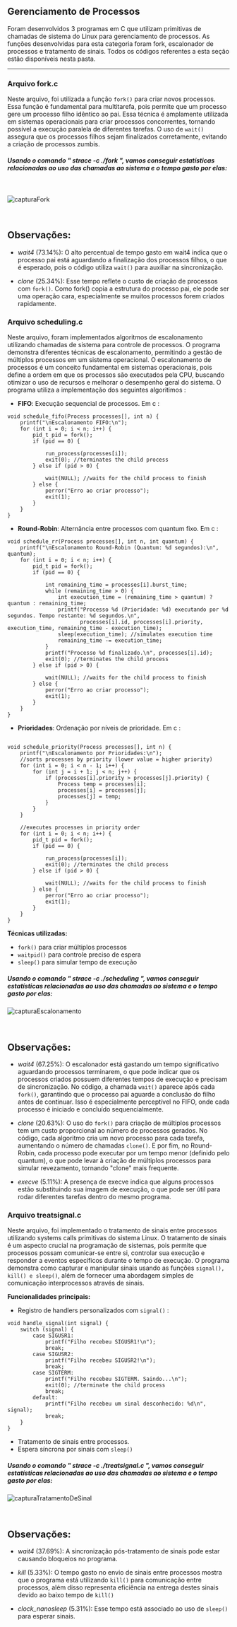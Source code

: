 ## Gerenciamento de Processos

Foram desenvolvidos 3 programas em C que utilizam primitivas de chamadas de sistema do Linux para gerenciamento de processos. As funções desenvolvidas para esta categoria foram fork, escalonador de processos e tratamento de sinais. Todos os códigos referentes a esta seção estão disponíveis nesta pasta.

---

### Arquivo fork.c

Neste arquivo, foi utilizada a função `fork()` para criar novos processos. Essa função é fundamental para multitarefa, pois permite que um processo gere um processo filho idêntico ao pai. Essa técnica é amplamente utilizada em sistemas operacionais para criar processos concorrentes, tornando possível a execução paralela de diferentes tarefas. O uso de `wait()` assegura que os processos filhos sejam finalizados corretamente, evitando a criação de processos zumbis.



##### Usando o comando " strace -c ./fork ", vamos conseguir estatísticas relacionadas ao uso das chamadas ao sistema e o tempo gasto por elas: 
<p>&nbsp;</p>







![capturaFork](https://github.com/user-attachments/assets/c20a6304-d2ed-4070-bd30-1ea86e795d57)
<p>&nbsp;</p>


## Observações:

- *wait4* (73.14%): O alto percentual de tempo gasto em wait4 indica que o processo pai está aguardando a finalização dos processos filhos, o que é esperado, pois o código utiliza `wait()` para auxiliar na sincronizaçâo.

- *clone* (25.34%): Esse tempo reflete o custo de criação de processos com `fork()`. Como fork() copia a estrutura do processo pai, ele pode ser uma operação cara, especialmente se muitos processos forem criados rapidamente.


### Arquivo scheduling.c

Neste arquivo, foram implementados algoritmos de escalonamento utilizando chamadas de sistema para controle de processos. O programa demonstra diferentes técnicas de escalonamento, permitindo a gestão de múltiplos processos em um sistema operacional. O escalonamento de processos é um conceito fundamental em sistemas operacionais, pois define a ordem em que os processos são executados pela CPU, buscando otimizar o uso de recursos e melhorar o desempenho geral do sistema. O programa utiliza a implementação dos seguintes algoritimos :

- **FIFO**: Execução sequencial de processos. Em c :
```
void schedule_fifo(Process processes[], int n) {
    printf("\nEscalonamento FIFO:\n");
    for (int i = 0; i < n; i++) {
        pid_t pid = fork();
        if (pid == 0) {

            run_process(processes[i]);
            exit(0); //terminates the child process
        } else if (pid > 0) {

            wait(NULL); //waits for the child process to finish
        } else {
            perror("Erro ao criar processo");
            exit(1);
        }
    }
}
```

- **Round-Robin**: Alternância entre processos com quantum fixo. Em c :

```
void schedule_rr(Process processes[], int n, int quantum) {
    printf("\nEscalonamento Round-Robin (Quantum: %d segundos):\n", quantum);
    for (int i = 0; i < n; i++) {
        pid_t pid = fork();
        if (pid == 0) {

            int remaining_time = processes[i].burst_time;
            while (remaining_time > 0) {
                int execution_time = (remaining_time > quantum) ? quantum : remaining_time;
                printf("Processo %d (Prioridade: %d) executando por %d segundos. Tempo restante: %d segundos.\n",
                       processes[i].id, processes[i].priority, execution_time, remaining_time - execution_time);
                sleep(execution_time); //simulates execution time
                remaining_time -= execution_time;
            }
            printf("Processo %d finalizado.\n", processes[i].id);
            exit(0); //terminates the child process
        } else if (pid > 0) {

            wait(NULL); //waits for the child process to finish
        } else {
            perror("Erro ao criar processo");
            exit(1);
        }
    }
}
```  
- **Prioridades**: Ordenação por níveis de prioridade. Em c :

```

void schedule_priority(Process processes[], int n) {
    printf("\nEscalonamento por Prioridades:\n");
    //sorts processes by priority (lower value = higher priority)
    for (int i = 0; i < n - 1; i++) {
        for (int j = i + 1; j < n; j++) {
            if (processes[i].priority > processes[j].priority) {
                Process temp = processes[i];
                processes[i] = processes[j];
                processes[j] = temp;
            }
        }
    }

    //executes processes in priority order
    for (int i = 0; i < n; i++) {
        pid_t pid = fork();
        if (pid == 0) {

            run_process(processes[i]);
            exit(0); //terminates the child process
        } else if (pid > 0) {

            wait(NULL); //waits for the child process to finish
        } else {
            perror("Erro ao criar processo");
            exit(1);
        }
    }
}

```
**Técnicas utilizadas:**
- `fork()` para criar múltiplos processos
- `waitpid()` para controle preciso de espera
- `sleep()` para simular tempo de execução

##### Usando o comando " strace -c ./scheduling ", vamos conseguir estatísticas relacionadas ao uso das chamadas ao sistema e o tempo gasto por elas: 
![capturaEscalonamento](https://github.com/user-attachments/assets/942cd56d-e4e2-401a-9aee-53e48e7ae87b)
<p>&nbsp;</p>


## Observações:

- *wait4* (67.25%): O escalonador está gastando um tempo significativo aguardando processos terminarem, o que pode indicar que os processos criados possuem diferentes tempos de execução e precisam de sincronização. No código, a chamada `wait()` aparece após cada `fork()`, garantindo que o processo pai aguarde a conclusão do filho antes de continuar. Isso é especialmente perceptível no FIFO, onde cada processo é iniciado e concluído sequencialmente.

- *clone* (20.63%): O uso do `fork()` para criação de múltiplos processos tem um custo proporcional ao número de processos gerados. No código, cada algoritmo cria um novo processo para cada tarefa, aumentando o número de chamadas `clone()`. E por fim, no Round-Robin, cada processo pode executar por um tempo menor (definido pelo quantum), o que pode levar à criação de múltiplos processos para simular revezamento, tornando "clone" mais frequente.

- *execve* (5.11%): A presença de execve indica que alguns processos estão substituindo sua imagem de execução, o que pode ser útil para rodar diferentes tarefas dentro do mesmo programa.


### Arquivo treatsignal.c

Neste arquivo, foi implementado o tratamento de sinais entre processos utilizando systems calls primitivas do sistema Linux. O tratamento de sinais é um aspecto crucial na programação de sistemas, pois permite que processos possam comunicar-se entre si, controlar sua execução e responder a eventos específicos durante o tempo de execução. O programa demonstra como capturar e manipular sinais usando as funções `signal(), kill() e sleep()`, além de fornecer uma abordagem simples de comunicação interprocessos através de sinais.

**Funcionalidades principais:**
- Registro de handlers personalizados com `signal()` :
```
void handle_signal(int signal) {
    switch (signal) {
        case SIGUSR1:
            printf("Filho recebeu SIGUSR1!\n");
            break;
        case SIGUSR2:
            printf("Filho recebeu SIGUSR2!\n");
            break;
        case SIGTERM:
            printf("Filho recebeu SIGTERM. Saindo...\n");
            exit(0); //terminate the child process
            break;
        default:
            printf("Filho recebeu um sinal desconhecido: %d\n", signal);
            break;
    }
}
```
- Tratamento de sinais entre processos.
- Espera síncrona por sinais com `sleep()`



##### Usando o comando " strace -c ./treatsignal.c ", vamos conseguir estatísticas relacionadas ao uso das chamadas ao sistema e o tempo gasto por elas: 
![capturaTratamentoDeSinal](https://github.com/user-attachments/assets/5c50d952-e9d0-419f-b5ec-763d7892233c)
<p>&nbsp;</p>

## Observações:

- *wait4* (37.69%): A sincronização pós-tratamento de sinais pode estar causando bloqueios no programa.

- *kill* (5.33%): O tempo gasto no envio de sinais entre processos mostra que o programa está utilizando `kill()` para comunicação entre processos, além disso representa eficiência na entrega destes sinais devido ao baixo tempo de `kill()`

- *clock_nanosleep* (5.31%): Esse tempo está associado ao uso de `sleep()` para esperar sinais. 



